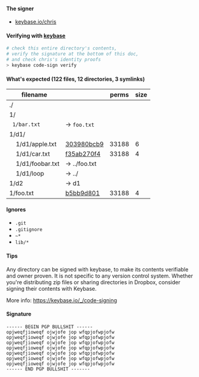 
#### The signer

  * [keybase.io/chris](https://keybase.io/chris)

#### Verifying with [keybase](https://keybase.io/__/command_line/keybase#prerequisites)

```bash
# check this entire directory's contents,
# verify the signature at the bottom of this doc, 
# and check chris's identity proofs
> keybase code-sign verify
```

#### What's expected (122 files, 12 directories, 3 symlinks)

filename||perms|size
----- | ------- | ---- | ----
./ | | |
1/ | | |
` 1/bar.txt` |  -> `foo.txt` | |
1/d1/ | | |
&nbsp;&nbsp;&nbsp;&nbsp;1/d1/apple.txt |      [303980bcb9](#303980bcb9e9e6cdec515230791af8b0ab1aaa244b58a8d99152673aa22197d0) | 33188 | 6
&nbsp;&nbsp;&nbsp;&nbsp;1/d1/car.txt   |      [f35ab270f4](#f35ab270f45957f6c65656aefcbc37e799ad19eb454218e2f2e6bf4cd88638e5) | 33188 | 4
&nbsp;&nbsp;&nbsp;&nbsp;1/d1/foobar.txt |  -> ../foo.txt | |
&nbsp;&nbsp;&nbsp;&nbsp;1/d1/loop  |  -> ../ | |
1/d2 |  -> d1 | |
1/foo.txt |     [b5bb9d801](#b5bb9d8014a0f9b1d61e21e796d78dccdf1352f23cd32812f4850b878ae4944c) | 33188 | 4

#### Ignores

 * `.git`
 * `.gitignore`
 * `~*`
 * `lib/*`

#### Tips

Any directory can be signed with keybase, to make its contents verifiable and owner proven. 
It is not specific to any version control system. Whether you're distributing zip files or sharing 
directories in Dropbox, consider signing their contents with Keybase.

More info: https://keybase.io/_/code-signing

#### Signature

```
------ BEGIN PGP BULLSHIT ------
opjweqfjioweqf ojwjofe jop wfqpjofwpjofw 
opjweqfjioweqf ojwjofe jop wfqpjofwpjofw 
opjweqfjioweqf ojwjofe jop wfqpjofwpjofw 
opjweqfjioweqf ojwjofe jop wfqpjofwpjofw 
opjweqfjioweqf ojwjofe jop wfqpjofwpjofw 
opjweqfjioweqf ojwjofe jop wfqpjofwpjofw 
opjweqfjioweqf ojwjofe jop wfqpjofwpjofw 
------ END PGP BULLSHIT -------
```